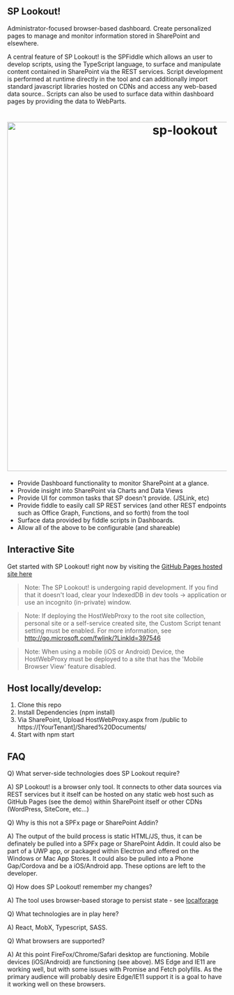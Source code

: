 SP Lookout!
---

Administrator-focused browser-based dashboard. Create personalized pages to manage and monitor information stored in SharePoint and elsewhere.

A central feature of SP Lookout! is the SPFiddle which allows an user to develop scripts, using the TypeScript language, to surface and manipulate content contained in SharePoint via the REST services. Script development is performed at runtime directly in the tool and can additionally import standard javascript libraries hosted on CDNs and access any web-based data source.. Scripts can also be used to surface data within dashboard pages by providing the data to WebParts.

<h1 align="center">
	<img width="800" src="https://raw.githubusercontent.com/beyond-sharepoint/sp-lookout/master/sp-lookout.gif" alt="sp-lookout">
</h1>


- Provide Dashboard functionality to monitor SharePoint at a glance.
- Provide insight into SharePoint via Charts and Data Views
- Provide UI for common tasks that SP doesn't provide. (JSLink, etc)
- Provide fiddle to easily call SP REST services (and other REST endpoints such as Office Graph, Functions, and so forth) from the tool
- Surface data provided by fiddle scripts in Dashboards.
- Allow all of the above to be configurable (and shareable)

Interactive Site
---
Get started with SP Lookout! right now by visiting the [GitHub Pages hosted site here](https://beyond-sharepoint.github.io/sp-lookout/#/)

>Note: The SP Lookout! is undergoing rapid development. If you find that it doesn't load, clear your IndexedDB in dev tools -> application or use an incognito (in-private) window.

>Note: If deploying the HostWebProxy to the root site collection, personal site or a self-service created site, the Custom Script tenant setting must be enabled. For more information, see http://go.microsoft.com/fwlink/?LinkId=397546

>Note: When using a mobile (iOS or Android) Device, the HostWebProxy must be deployed to a site that has the 'Mobile Browser View' feature disabled.

Host locally/develop: 
---

1. Clone this repo
2. Install Dependencies (npm install)
3. Via SharePoint, Upload HostWebProxy.aspx from /public to https://[YourTenant]/Shared%20Documents/
4. Start with npm start

FAQ
---

Q) What server-side technologies does SP Lookout require?

A) SP Lookout! is a browser only tool. It connects to other data sources via REST services but it itself can be hosted on any static web host such as GitHub Pages (see the demo) within SharePoint itself or other CDNs (WordPress, SiteCore, etc...)

Q) Why is this not a SPFx page or SharePoint Addin?

A) The output of the build process is static HTML/JS, thus, it can be definately be pulled into a SPFx page or SharePoint Addin. It could also be part of a UWP app, or packaged within Electron and offered on the Windows or Mac App Stores. It could also be pulled into a Phone Gap/Cordova and be a iOS/Android app. These options are left to the developer.

Q) How does SP Lookout! remember my changes?

A) The tool uses browser-based storage to persist state - see [localforage](https://github.com/localForage/localForage)

Q) What technologies are in play here?

A) React, MobX, Typescript, SASS.

Q) What browsers are supported?

A) At this point FireFox/Chrome/Safari desktop are functioning. Mobile devices (iOS/Android) are functioning (see above). MS Edge and IE11 are working well, but with some issues with Promise and Fetch polyfills. As the primary audience will probably desire Edge/IE11 support it is a goal to have it working well on these browsers.
